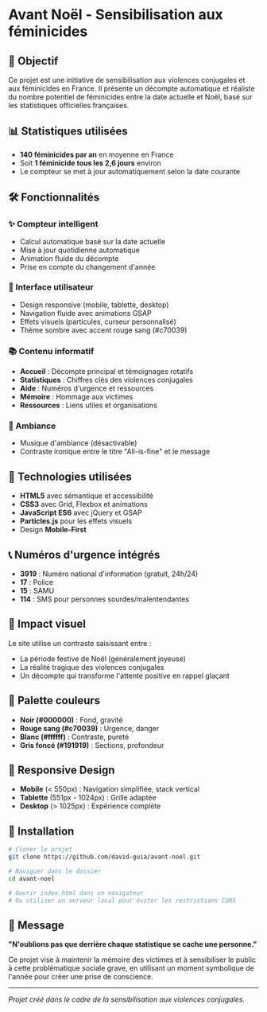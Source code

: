 # Avant Noël - Sensibilisation aux féminicides

## 🎯 Objectif

Ce projet est une initiative de sensibilisation aux violences conjugales et aux féminicides en France. Il présente un décompte automatique et réaliste du nombre potentiel de féminicides entre la date actuelle et Noël, basé sur les statistiques officielles françaises.

## 📊 Statistiques utilisées

- **140 féminicides par an** en moyenne en France
- Soit **1 féminicide tous les 2,6 jours** environ
- Le compteur se met à jour automatiquement selon la date courante

## 🛠️ Fonctionnalités

### ✨ Compteur intelligent
- Calcul automatique basé sur la date actuelle
- Mise à jour quotidienne automatique
- Animation fluide du décompte
- Prise en compte du changement d'année

### 📱 Interface utilisateur
- Design responsive (mobile, tablette, desktop)
- Navigation fluide avec animations GSAP
- Effets visuels (particules, curseur personnalisé)
- Thème sombre avec accent rouge sang (#c70039)

### 📚 Contenu informatif
- **Accueil** : Décompte principal et témoignages rotatifs
- **Statistiques** : Chiffres clés des violences conjugales
- **Aide** : Numéros d'urgence et ressources
- **Mémoire** : Hommage aux victimes
- **Ressources** : Liens utiles et organisations

### 🎵 Ambiance
- Musique d'ambiance (désactivable)
- Contraste ironique entre le titre "All-is-fine" et le message

## 🚀 Technologies utilisées

- **HTML5** avec sémantique et accessibilité
- **CSS3** avec Grid, Flexbox et animations
- **JavaScript ES6** avec jQuery et GSAP
- **Particles.js** pour les effets visuels
- Design **Mobile-First**

## 📞 Numéros d'urgence intégrés

- **3919** : Numéro national d'information (gratuit, 24h/24)
- **17** : Police
- **15** : SAMU
- **114** : SMS pour personnes sourdes/malentendantes

## 🌟 Impact visuel

Le site utilise un contraste saisissant entre :
- La période festive de Noël (généralement joyeuse)
- La réalité tragique des violences conjugales
- Un décompte qui transforme l'attente positive en rappel glaçant

## 🎨 Palette couleurs

- **Noir (#000000)** : Fond, gravité
- **Rouge sang (#c70039)** : Urgence, danger
- **Blanc (#ffffff)** : Contraste, pureté
- **Gris foncé (#191919)** : Sections, profondeur

## 📱 Responsive Design

- **Mobile** (< 550px) : Navigation simplifiée, stack vertical
- **Tablette** (551px - 1024px) : Grille adaptée
- **Desktop** (> 1025px) : Expérience complète

## 🔧 Installation

```bash
# Cloner le projet
git clone https://github.com/david-guia/avant-noel.git

# Naviguer dans le dossier
cd avant-noel

# Ouvrir index.html dans un navigateur
# Ou utiliser un serveur local pour éviter les restrictions CORS
```

## 🎯 Message

**"N'oublions pas que derrière chaque statistique se cache une personne."**

Ce projet vise à maintenir la mémoire des victimes et à sensibiliser le public à cette problématique sociale grave, en utilisant un moment symbolique de l'année pour créer une prise de conscience.

---

*Projet créé dans le cadre de la sensibilisation aux violences conjugales.*
